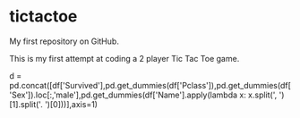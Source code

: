 # tictactoe
My first repository on GitHub. 

This is my first attempt at coding a 2 player Tic Tac Toe game. 

d = pd.concat([df['Survived'],pd.get_dummies(df['Pclass']),pd.get_dummies(df['Sex']).loc[:,'male'],pd.get_dummies(df['Name'].apply(lambda x: x.split(', ')[1].split('. ')[0]))],axis=1)
